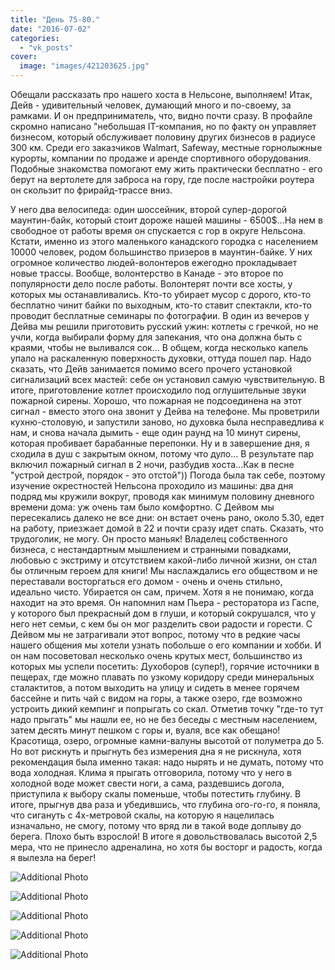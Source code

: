 ```yaml
---
title: "День 75-80."
date: "2016-07-02"
categories: 
  - "vk_posts"
cover:
  image: "images/421203625.jpg"
---
```


Обещали рассказать про нашего хоста в Нельсоне, выполняем! Итак, Дейв - удивительный человек, думающий много и по-своему, за рамками. И он предприниматель, что, видно почти сразу. В профайле скромно написано "небольшая IT-компания, но по факту он управляет бизнесом, который обслуживает половину других бизнесов в радиусе 300 км. Среди его заказчиков Walmart, Safeway, местные горнолыжные курорты, компании по продаже и аренде спортивного оборудования. Подобные знакомства помогают ему жить практически бесплатно - его берут на вертолете для заброса на гору, где после настройки роутера он скользит по фрирайд-трассе вниз.

<!--more-->

У него два велосипеда: один шоссейник, второй супер-дорогой маунтин-байк, который стоит дороже нашей машины - 6500$...На нем в свободное от работы время он спускается с гор в округе Нельсона. Кстати, именно из этого маленького канадского городка с населением 10000 человек, родом большинство призеров в маунтин-байке. У них огромное количество людей-волонтеров ежегодно прокладывает новые трассы. Вообще, волонтерство в Канаде - это второе по популярности дело после работы. Волонтерят почти все хосты, у которых мы останавливались. Кто-то убирает мусор с дорого, кто-то бесплатно чинит байки по выходным, кто-то ставит спектакли, кто-то проводит бесплатные семинары по фотографии. В один из вечеров у Дейва мы решили приготовить русский ужин: котлеты с гречкой, но не учли, когда выбирали форму для запекания, что она должна быть с краями, чтобы не выливался сок... В общем, когда несколько капель упало на раскаленную поверхность духовки, оттуда пошел пар. Надо сказать, что Дейв занимается помимо всего прочего установкой сигнализаций всех мастей: себе он установил самую чувствительную. В итоге, приготовление котлет происходило под оглушительные звуки пожарной сирены. Хорошо, что пожарная не подсоединена на этот сигнал - вместо этого она звонит у Дейва на телефоне. Мы проветрили кухню-столовую, и запустили заново, но духовка была несправедлива к нам, и снова начала дымить - еще один раунд на 10 минут сирены, которая пробивает барабанные перепонки. Ну и в завершение дня, я сходила в душ с закрытым окном, потому что дуло... В результате пар включил пожарный сигнал в 2 ночи, разбудив хоста...Как в песне "устрой дестрой, порядок - это отстой")) Погода была так себе, поэтому изучение окрестностей Нельсона проходило из машины: два дня подряд мы кружили вокруг, проводя как минимум половину дневного времени дома: уж очень там было комфортно. С Дейвом мы пересекались далеко не все дни: он встает очень рано, около 5.30, едет на работу, приезжает домой в 22 и почти сразу идет спать. Сказать, что трудоголик, не могу. Он просто маньяк! Владелец собственного бизнеса, с нестандартным мышлением и странными повадками, любовью с экстриму и отсутствием какой-либо личной жизни, он стал бы отличным героем для книги! Мы наслаждались его обществом и не переставали восторгаться его домом - очень и очень стильно, идеально чисто. Убирается он сам, причем. Хотя я не понимаю, когда находит на это время. Он напомнил нам Пьера - ресторатора из Гаспе, у которого был прекрасный дом в глуши, и который сокрушался, что у него нет семьи, с кем бы он мог разделить свои радости и горести. С Дейвом мы не затрагивали этот вопрос, потому что в редкие часы нашего общения мы хотели узнать побольше о его компании и хобби. И он нам посоветовал несколько очень крутых мест, большинство из которых мы успели посетить: Духоборов (супер!), горячие источники в пещерах, где можно плавать по узкому коридору среди минеральных сталактитов, а потом выходить на улицу и сидеть в менее горячем бассейне и пить чай с видом на горы, а также озеро, где возможно устроить дикий кемпинг и попрыгать со скал. Отметив точку "где-то тут надо прыгать" мы нашли ее, но не без беседы с местным населением, затем десять минут пешком с горы и, вуаля, все как обещано! Красотища, озеро, огромные камни-валуны высотой от полуметра до 5. Но вот рискнуть и прыгнуть без измерения дна я не рискнула, хотя рекомендация была именно такая: надо нырять и не думать, потому что вода холодная. Клима я прыгать отговорила, потому что у него в холодной воде может свести ноги, а сама, раздевшись догола, приступила к выбору скалы поменьше, чтобы потестить глубину. В итоге, прыгнув два раза и убедившись, что глубина ого-го-го, я поняла, что сигануть с 4х-метровой скалы, на которую я нацелилась изначально, не смогу, потому что вряд ли в такой воде доплыву до берега. Плохо быть взрослой! В итоге я довольствовалась высотой 2,5 мера, что не принесло адреналина, но хотя бы восторг и радость, когда я вылезла на берег!

![Additional Photo](https://vodpop.ru/wp-content/uploads/2023/07/421203626.jpg)

![Additional Photo](https://vodpop.ru/wp-content/uploads/2023/07/421203627.jpg)

![Additional Photo](https://vodpop.ru/wp-content/uploads/2023/07/421203628.jpg)

![Additional Photo](https://vodpop.ru/wp-content/uploads/2023/07/421203629.jpg)

![Additional Photo](https://vodpop.ru/wp-content/uploads/2023/07/421203630.jpg)
